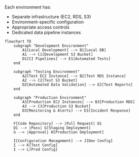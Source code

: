 Each environment has:

- Separate infrastructure (EC2, RDS, S3)
- Environment-specific configuration
- Appropriate access controls
- Dedicated data pipeline instances

```mermaid
flowchart TD
    subgraph "Development Environment"
        A1[Local Development] --> B1[Local DB]
        A1 --> C1[Development S3 Bucket]
        D1[CI Pipelines] --> E1[Automated Tests]
    end
    
    subgraph "Testing Environment"
        A2[Test EC2 Instance] --> B2[Test RDS Instance]
        A2 --> C2[Test S3 Bucket]
        D2[Automated Data Validation] --> E2[Test Reports]
    end
    
    subgraph "Production Environment"
        A3[Production EC2 Instances] --> B3[Production RDS]
        A3 --> C3[Production S3 Bucket]
        D3[Monitoring & Alerts] --> E3[Incident Response]
    end
    
    F[Code Repository] --> |Pull Request| D1
    D1 --> |Pass| G[Staging Deployment]
    G --> |Approval| H[Production Deployment]
    
    I[Configuration Management] --> J[Dev Config]
    I --> K[Test Config]
    I --> L[Prod Config]
```